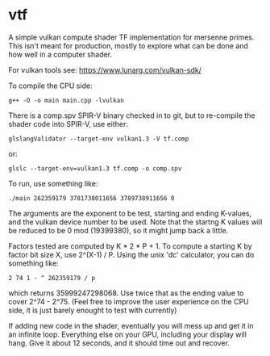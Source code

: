 # vtf
A simple vulkan compute shader TF implementation for mersenne primes.  This isn't meant
for production, mostly to explore what can be done and how well in a computer shader.

For vulkan tools see: https://www.lunarg.com/vulkan-sdk/

To compile the CPU side:

`g++ -O -o main main.cpp -lvulkan`

There is a comp.spv SPIR-V binary checked in to git, but to re-compile the shader code into SPIR-V, use either:

`glslangValidator --target-env vulkan1.3 -V tf.comp`

or:

`glslc --target-env=vulkan1.3 tf.comp -o comp.spv`

To run, use something like:

`./main 262359179 3781738011656 3789738911656 0`

The arguments are the exponent to be test, starting and ending K-values, and the vulkan device number to be used.
Note that the startng K values will be reduced to be 0 mod (19399380), so it might jump back a little.

Factors tested are computed by K * 2 * P + 1.  To compute a starting K by factor bit size X, use 2^(X-1) / P.
Using the unix 'dc' calculator, you can do something like:

`2 74 1 - ^ 262359179 / p`

which returns 35999247298068.  Use twice that as the ending value to cover 2^74 - 2^75.
(Feel free to improve the user experience on the CPU side, it is just barely enought to test with currently)

If adding new code in the shader, eventually you will mess up and get it in an infinite loop.  Everything else
on your GPU, including your display will hang.  Give it about 12 seconds, and it should time out and recover.

